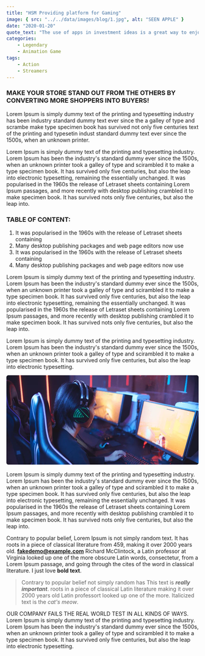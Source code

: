 ```yaml
---
title: "HSM Providing platform for Gaming"
image: { src: "../../data/images/blog/1.jpg", alt: "SEEN APPLE" }
date: "2020-01-20"
quote_text: "The use of apps in investment ideas is a great way to enjoy the convenience."
categories:
    - Legendary
    - Animation Game
tags:
    - Action
    - Streamers
---
```


### MAKE YOUR STORE STAND OUT FROM THE OTHERS BY CONVERTING MORE SHOPPERS INTO BUYERS!

Lorem Ipsum is simply dummy text of the printing and typesetting industry has been industry standard dummy text ever since the a galley of type and scrambe make type specimen book has survived not only five centuries text of the printing and typesetin indust standard dummy text ever since the 1500s, when an unknown printer.

Lorem Ipsum is simply dummy text of the printing and typesetting industry. Lorem Ipsum has been the industry's standard dummy ever since the 1500s, when an unknown printer took a galley of type and scirambled it to make a type specimen book. It has survived only five centuries, but also the leap into electronic typesetting, remaining the essentially unchanged. It was popularised in the 1960s the release of Letraset sheets containing Lorem Ipsum passages, and more recently with desktop publishing crambled it to make specimen book. It has survived nots only five centuries, but also the leap into.

### TABLE OF CONTENT:

1.  It was popularised in the 1960s with the release of Letraset sheets containing
2.  Many desktop publishing packages and web page editors now use
3.  It was popularised in the 1960s with the release of Letraset sheets containing
4.  Many desktop publishing packages and web page editors now use

Lorem Ipsum is simply dummy text of the printing and typesetting industry. Lorem Ipsum has been the industry's standard dummy ever since the 1500s, when an unknown printer took a galley of type and scirambled it to make a type specimen book. It has survived only five centuries, but also the leap into electronic typesetting, remaining the essentially unchanged. It was popularised in the 1960s the release of Letraset sheets containing Lorem Ipsum passages, and more recently with desktop publishing crambled it to make specimen book. It has survived nots only five centuries, but also the leap into.

Lorem Ipsum is simply dummy text of the printing and typesetting industry. Lorem Ipsum has been the industry's standard dummy ever since the 1500s, when an unknown printer took a galley of type and scirambled it to make a type specimen book. It has survived only five centuries, but also the leap into electronic typesetting.

![image alt ](../../data/images/blog/blog_details_layer.webp "Image Description")

Lorem Ipsum is simply dummy text of the printing and typesetting industry. Lorem Ipsum has been the industry's standard dummy ever since the 1500s, when an unknown printer took a galley of type and scirambled it to make a type specimen book. It has survived only five centuries, but also the leap into electronic typesetting, remaining the essentially unchanged. It was popularised in the 1960s the release of Letraset sheets containing Lorem Ipsum passages, and more recently with desktop publishing crambled it to make specimen book. It has survived nots only five centuries, but also the leap into.

Contrary to popular belief, Lorem Ipsum is not simply random text. It has roots in a piece of classical literature from 459, making it over 2000 years old.
**<fakedemo@example.com>** Richard McClintock, a Latin professor at Virginia looked up one of the more obscure Latin words, consectetur, from a Lorem Ipsum passage, and going through the cites of the word in classical literature. I just love **bold text**.

> Contrary to popular belief not simply random has This text is **_really important_**. roots in a piece of classical Latin literature making it over 2000 years old Latin professort looked up one of the more. Italicized text is the _cat's meow_.

OUR COMPANY FAILS THE REAL WORLD TEST IN ALL KINDS OF WAYS.
Lorem Ipsum is simply dummy text of the printing and typesetting industry. Lorem Ipsum has been the industry's standard dummy ever since the 1500s, when an unknown printer took a galley of type and scirambled it to make a type specimen book. It has survived only five centuries, but also the leap into electronic typesetting.
